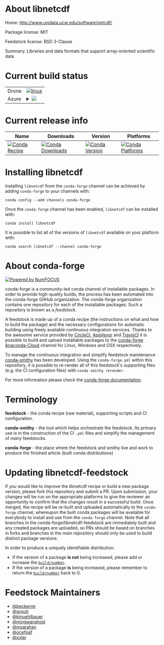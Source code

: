 About libnetcdf
===============

Home: http://www.unidata.ucar.edu/software/netcdf/

Package license: MIT

Feedstock license: BSD 3-Clause

Summary: Libraries and data formats that support array-oriented scientific data



Current build status
====================


<table><tr>
    <td>Drone</td>
    <td>
      <a href="https://cloud.drone.io/conda-forge/libnetcdf-feedstock">
        <img alt="linux" src="https://img.shields.io/drone/build/conda-forge/libnetcdf-feedstock/master.svg?label=Linux">
      </a>
    </td>
  </tr>
    
  <tr>
    <td>Azure</td>
    <td>
      <details>
        <summary>
          <a href="https://dev.azure.com/conda-forge/feedstock-builds/_build/latest?definitionId=556&branchName=master">
            <img src="https://dev.azure.com/conda-forge/feedstock-builds/_apis/build/status/libnetcdf-feedstock?branchName=master">
          </a>
        </summary>
        <table>
          <thead><tr><th>Variant</th><th>Status</th></tr></thead>
          <tbody><tr>
              <td>linux_aarch64_mpimpichtarget_platformlinux-aarch64</td>
              <td>
                <a href="https://dev.azure.com/conda-forge/feedstock-builds/_build/latest?definitionId=556&branchName=master">
                  <img src="https://dev.azure.com/conda-forge/feedstock-builds/_apis/build/status/libnetcdf-feedstock?branchName=master&jobName=linux&configuration=linux_aarch64_mpimpichtarget_platformlinux-aarch64" alt="variant">
                </a>
              </td>
            </tr><tr>
              <td>linux_aarch64_mpinompitarget_platformlinux-aarch64</td>
              <td>
                <a href="https://dev.azure.com/conda-forge/feedstock-builds/_build/latest?definitionId=556&branchName=master">
                  <img src="https://dev.azure.com/conda-forge/feedstock-builds/_apis/build/status/libnetcdf-feedstock?branchName=master&jobName=linux&configuration=linux_aarch64_mpinompitarget_platformlinux-aarch64" alt="variant">
                </a>
              </td>
            </tr><tr>
              <td>linux_aarch64_mpiopenmpitarget_platformlinux-aarch64</td>
              <td>
                <a href="https://dev.azure.com/conda-forge/feedstock-builds/_build/latest?definitionId=556&branchName=master">
                  <img src="https://dev.azure.com/conda-forge/feedstock-builds/_apis/build/status/libnetcdf-feedstock?branchName=master&jobName=linux&configuration=linux_aarch64_mpiopenmpitarget_platformlinux-aarch64" alt="variant">
                </a>
              </td>
            </tr><tr>
              <td>linux_mpimpichtarget_platformlinux-64</td>
              <td>
                <a href="https://dev.azure.com/conda-forge/feedstock-builds/_build/latest?definitionId=556&branchName=master">
                  <img src="https://dev.azure.com/conda-forge/feedstock-builds/_apis/build/status/libnetcdf-feedstock?branchName=master&jobName=linux&configuration=linux_mpimpichtarget_platformlinux-64" alt="variant">
                </a>
              </td>
            </tr><tr>
              <td>linux_mpinompitarget_platformlinux-64</td>
              <td>
                <a href="https://dev.azure.com/conda-forge/feedstock-builds/_build/latest?definitionId=556&branchName=master">
                  <img src="https://dev.azure.com/conda-forge/feedstock-builds/_apis/build/status/libnetcdf-feedstock?branchName=master&jobName=linux&configuration=linux_mpinompitarget_platformlinux-64" alt="variant">
                </a>
              </td>
            </tr><tr>
              <td>linux_mpiopenmpitarget_platformlinux-64</td>
              <td>
                <a href="https://dev.azure.com/conda-forge/feedstock-builds/_build/latest?definitionId=556&branchName=master">
                  <img src="https://dev.azure.com/conda-forge/feedstock-builds/_apis/build/status/libnetcdf-feedstock?branchName=master&jobName=linux&configuration=linux_mpiopenmpitarget_platformlinux-64" alt="variant">
                </a>
              </td>
            </tr><tr>
              <td>linux_ppc64le_mpimpichtarget_platformlinux-ppc64le</td>
              <td>
                <a href="https://dev.azure.com/conda-forge/feedstock-builds/_build/latest?definitionId=556&branchName=master">
                  <img src="https://dev.azure.com/conda-forge/feedstock-builds/_apis/build/status/libnetcdf-feedstock?branchName=master&jobName=linux&configuration=linux_ppc64le_mpimpichtarget_platformlinux-ppc64le" alt="variant">
                </a>
              </td>
            </tr><tr>
              <td>linux_ppc64le_mpinompitarget_platformlinux-ppc64le</td>
              <td>
                <a href="https://dev.azure.com/conda-forge/feedstock-builds/_build/latest?definitionId=556&branchName=master">
                  <img src="https://dev.azure.com/conda-forge/feedstock-builds/_apis/build/status/libnetcdf-feedstock?branchName=master&jobName=linux&configuration=linux_ppc64le_mpinompitarget_platformlinux-ppc64le" alt="variant">
                </a>
              </td>
            </tr><tr>
              <td>linux_ppc64le_mpiopenmpitarget_platformlinux-ppc64le</td>
              <td>
                <a href="https://dev.azure.com/conda-forge/feedstock-builds/_build/latest?definitionId=556&branchName=master">
                  <img src="https://dev.azure.com/conda-forge/feedstock-builds/_apis/build/status/libnetcdf-feedstock?branchName=master&jobName=linux&configuration=linux_ppc64le_mpiopenmpitarget_platformlinux-ppc64le" alt="variant">
                </a>
              </td>
            </tr><tr>
              <td>osx_mpimpichtarget_platformosx-64</td>
              <td>
                <a href="https://dev.azure.com/conda-forge/feedstock-builds/_build/latest?definitionId=556&branchName=master">
                  <img src="https://dev.azure.com/conda-forge/feedstock-builds/_apis/build/status/libnetcdf-feedstock?branchName=master&jobName=osx&configuration=osx_mpimpichtarget_platformosx-64" alt="variant">
                </a>
              </td>
            </tr><tr>
              <td>osx_mpinompitarget_platformosx-64</td>
              <td>
                <a href="https://dev.azure.com/conda-forge/feedstock-builds/_build/latest?definitionId=556&branchName=master">
                  <img src="https://dev.azure.com/conda-forge/feedstock-builds/_apis/build/status/libnetcdf-feedstock?branchName=master&jobName=osx&configuration=osx_mpinompitarget_platformosx-64" alt="variant">
                </a>
              </td>
            </tr><tr>
              <td>osx_mpiopenmpitarget_platformosx-64</td>
              <td>
                <a href="https://dev.azure.com/conda-forge/feedstock-builds/_build/latest?definitionId=556&branchName=master">
                  <img src="https://dev.azure.com/conda-forge/feedstock-builds/_apis/build/status/libnetcdf-feedstock?branchName=master&jobName=osx&configuration=osx_mpiopenmpitarget_platformosx-64" alt="variant">
                </a>
              </td>
            </tr><tr>
              <td>win_target_platformwin-64</td>
              <td>
                <a href="https://dev.azure.com/conda-forge/feedstock-builds/_build/latest?definitionId=556&branchName=master">
                  <img src="https://dev.azure.com/conda-forge/feedstock-builds/_apis/build/status/libnetcdf-feedstock?branchName=master&jobName=win&configuration=win_target_platformwin-64" alt="variant">
                </a>
              </td>
            </tr>
          </tbody>
        </table>
      </details>
    </td>
  </tr>
</table>

Current release info
====================

| Name | Downloads | Version | Platforms |
| --- | --- | --- | --- |
| [![Conda Recipe](https://img.shields.io/badge/recipe-libnetcdf-green.svg)](https://anaconda.org/conda-forge/libnetcdf) | [![Conda Downloads](https://img.shields.io/conda/dn/conda-forge/libnetcdf.svg)](https://anaconda.org/conda-forge/libnetcdf) | [![Conda Version](https://img.shields.io/conda/vn/conda-forge/libnetcdf.svg)](https://anaconda.org/conda-forge/libnetcdf) | [![Conda Platforms](https://img.shields.io/conda/pn/conda-forge/libnetcdf.svg)](https://anaconda.org/conda-forge/libnetcdf) |

Installing libnetcdf
====================

Installing `libnetcdf` from the `conda-forge` channel can be achieved by adding `conda-forge` to your channels with:

```
conda config --add channels conda-forge
```

Once the `conda-forge` channel has been enabled, `libnetcdf` can be installed with:

```
conda install libnetcdf
```

It is possible to list all of the versions of `libnetcdf` available on your platform with:

```
conda search libnetcdf --channel conda-forge
```


About conda-forge
=================

[![Powered by NumFOCUS](https://img.shields.io/badge/powered%20by-NumFOCUS-orange.svg?style=flat&colorA=E1523D&colorB=007D8A)](http://numfocus.org)

conda-forge is a community-led conda channel of installable packages.
In order to provide high-quality builds, the process has been automated into the
conda-forge GitHub organization. The conda-forge organization contains one repository
for each of the installable packages. Such a repository is known as a *feedstock*.

A feedstock is made up of a conda recipe (the instructions on what and how to build
the package) and the necessary configurations for automatic building using freely
available continuous integration services. Thanks to the awesome service provided by
[CircleCI](https://circleci.com/), [AppVeyor](https://www.appveyor.com/)
and [TravisCI](https://travis-ci.com/) it is possible to build and upload installable
packages to the [conda-forge](https://anaconda.org/conda-forge)
[Anaconda-Cloud](https://anaconda.org/) channel for Linux, Windows and OSX respectively.

To manage the continuous integration and simplify feedstock maintenance
[conda-smithy](https://github.com/conda-forge/conda-smithy) has been developed.
Using the ``conda-forge.yml`` within this repository, it is possible to re-render all of
this feedstock's supporting files (e.g. the CI configuration files) with ``conda smithy rerender``.

For more information please check the [conda-forge documentation](https://conda-forge.org/docs/).

Terminology
===========

**feedstock** - the conda recipe (raw material), supporting scripts and CI configuration.

**conda-smithy** - the tool which helps orchestrate the feedstock.
                   Its primary use is in the construction of the CI ``.yml`` files
                   and simplify the management of *many* feedstocks.

**conda-forge** - the place where the feedstock and smithy live and work to
                  produce the finished article (built conda distributions)


Updating libnetcdf-feedstock
============================

If you would like to improve the libnetcdf recipe or build a new
package version, please fork this repository and submit a PR. Upon submission,
your changes will be run on the appropriate platforms to give the reviewer an
opportunity to confirm that the changes result in a successful build. Once
merged, the recipe will be re-built and uploaded automatically to the
`conda-forge` channel, whereupon the built conda packages will be available for
everybody to install and use from the `conda-forge` channel.
Note that all branches in the conda-forge/libnetcdf-feedstock are
immediately built and any created packages are uploaded, so PRs should be based
on branches in forks and branches in the main repository should only be used to
build distinct package versions.

In order to produce a uniquely identifiable distribution:
 * If the version of a package **is not** being increased, please add or increase
   the [``build/number``](https://conda.io/docs/user-guide/tasks/build-packages/define-metadata.html#build-number-and-string).
 * If the version of a package **is** being increased, please remember to return
   the [``build/number``](https://conda.io/docs/user-guide/tasks/build-packages/define-metadata.html#build-number-and-string)
   back to 0.

Feedstock Maintainers
=====================

* [@beckermr](https://github.com/beckermr/)
* [@groutr](https://github.com/groutr/)
* [@kmuehlbauer](https://github.com/kmuehlbauer/)
* [@mingwandroid](https://github.com/mingwandroid/)
* [@msarahan](https://github.com/msarahan/)
* [@ocefpaf](https://github.com/ocefpaf/)
* [@xylar](https://github.com/xylar/)


